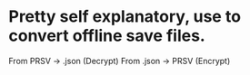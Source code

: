 # Pretty self explanatory, use to convert offline save files.

From PRSV -> .json (Decrypt)
From .json -> PRSV (Encrypt)